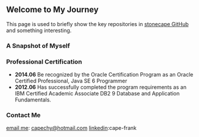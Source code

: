 ## Welcome to My Journey

This page is used to briefly show the key repositories in [stonecape GitHub](https://github.com/stonecape) and something interesting.

### A Snapshot of Myself

### Professional Certification
- **2014.06**	Be recognized by the Oracle Certification Program as an Oracle Certified Professional, Java SE 6 Programmer
- **2012.06**	Has successfully completed the program requirements as an IBM Certified Academic Associate DB2 9 Database and Application Fundamentals.


### Contact Me
[email me](mailto:capechy@hotmail.com): capechy@hotmail.com
[linkedin](https://www.linkedin.com/in/cape-frank/):cape-frank
